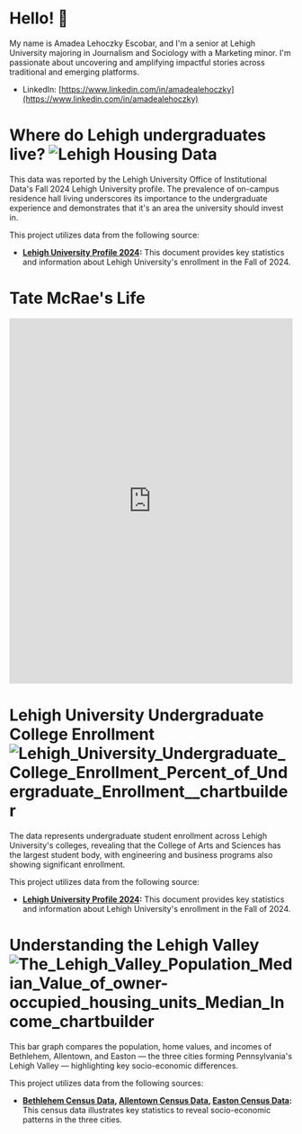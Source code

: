 # Hello! 👋

My name is Amadea Lehoczky Escobar, and I'm a senior at Lehigh University majoring in Journalism and Sociology with a Marketing minor. I'm passionate about uncovering and amplifying impactful stories across traditional and emerging platforms.

* LinkedIn: [https://www.linkedin.com/in/amadealehoczky](https://www.linkedin.com/in/amadealehoczky)
# **Where do Lehigh undergraduates live?** ![Lehigh Housing Data](https://github.com/amadealehoczky/lehigh-student.github.io/blob/main/4.7%25%20of%20Lehigh%20students%20live%20in.jpg?raw=true)

This data was reported by the Lehigh University Office of Institutional Data's Fall 2024 Lehigh University profile. The prevalence of on-campus residence hall living underscores its importance to the undergraduate experience and demonstrates that it's an area the university should invest in.

This project utilizes data from the following source:

* **[Lehigh University Profile 2024](https://data.lehigh.edu/sites/data.lehigh.edu/files/LUprofile_2024.pdf):** This document provides key statistics and information about Lehigh University's enrollment in the Fall of 2024. 

# **Tate McRae's Life** 

<iframe src='https://cdn.knightlab.com/libs/timeline3/latest/embed/index.html?source=18c9-YtWiwoYTO5qlGDuO2P4LsRrv0JR3Yg46-RebIhA&font=Default&lang=en&initial_zoom=2&height=650' width='100%' height='650' webkitallowfullscreen mozallowfullscreen allowfullscreen frameborder='0'></iframe>

# **Lehigh University Undergraduate College Enrollment** ![Lehigh_University_Undergraduate_College_Enrollment_Percent_of_Undergraduate_Enrollment__chartbuilder](https://github.com/user-attachments/assets/1a6415bc-1683-40ca-b017-739ed4879de6)

The data represents undergraduate student enrollment across Lehigh University's colleges, revealing that the College of Arts and Sciences has the largest student body, with engineering and business programs also showing significant enrollment.

This project utilizes data from the following source:

* **[Lehigh University Profile 2024](https://data.lehigh.edu/sites/data.lehigh.edu/files/LUprofile_2024.pdf):** This document provides key statistics and information about Lehigh University's enrollment in the Fall of 2024. 

# **Understanding the Lehigh Valley** ![The_Lehigh_Valley_Population_Median_Value_of_owner-occupied_housing_units_Median_Income_chartbuilder](https://github.com/user-attachments/assets/9a31b466-9449-4e4e-83e0-518ec88b0eeb)

This bar graph compares the population, home values, and incomes of Bethlehem, Allentown, and Easton — the three cities forming Pennsylvania's Lehigh Valley — highlighting key socio-economic differences.

This project utilizes data from the following sources:

* **[Bethlehem Census Data](https://www.census.gov/quickfacts/fact/table/bethlehemcitypennsylvania/HSG495223), [Allentown Census Data](https://www.census.gov/quickfacts/fact/table/allentowncitypennsylvania/PST045223), [Easton Census Data](https://www.census.gov/quickfacts/fact/table/eastoncitypennsylvania/BZA110222):** This census data illustrates key statistics to reveal socio-economic patterns in the three cities. 
